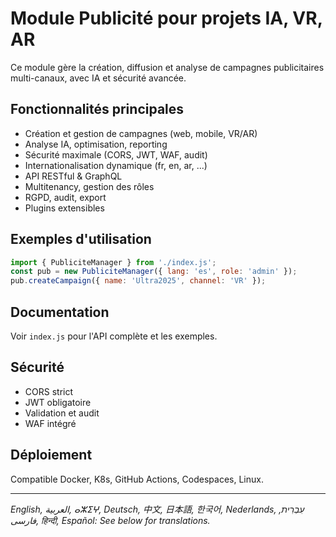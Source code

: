 # Module Publicité pour projets IA, VR, AR

Ce module gère la création, diffusion et analyse de campagnes publicitaires multi-canaux, avec IA et sécurité avancée.

## Fonctionnalités principales
- Création et gestion de campagnes (web, mobile, VR/AR)
- Analyse IA, optimisation, reporting
- Sécurité maximale (CORS, JWT, WAF, audit)
- Internationalisation dynamique (fr, en, ar, ...)
- API RESTful & GraphQL
- Multitenancy, gestion des rôles
- RGPD, audit, export
- Plugins extensibles

## Exemples d'utilisation
```js
import { PubliciteManager } from './index.js';
const pub = new PubliciteManager({ lang: 'es', role: 'admin' });
pub.createCampaign({ name: 'Ultra2025', channel: 'VR' });
```

## Documentation
Voir `index.js` pour l'API complète et les exemples.

## Sécurité
- CORS strict
- JWT obligatoire
- Validation et audit
- WAF intégré

## Déploiement
Compatible Docker, K8s, GitHub Actions, Codespaces, Linux.

---
*English, العربية, ⴰⵣⵉⵖ, Deutsch, 中文, 日本語, 한국어, Nederlands, עִבְרִית, فارسی, हिन्दी, Español: See below for translations.*
